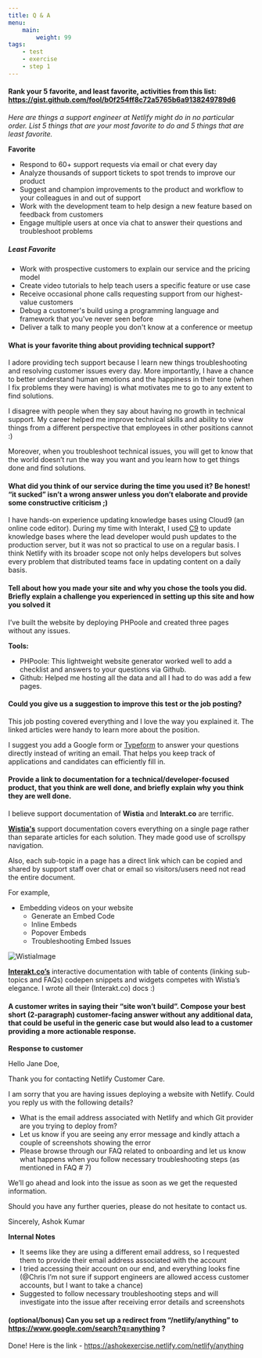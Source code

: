 ```yaml
---
title: Q & A
menu:
    main:
        weight: 99
tags:
    - test
    - exercise
    - step 1
---
```

#### Rank your 5 favorite, and least favorite, activities from this list: https://gist.github.com/fool/b0f254ff8c72a5765b6a9138249789d6
*Here are things a support engineer at Netlify might do in no particular order. List 5 things that are your most favorite to do and 5 things that are least favorite.*

**Favorite**
- Respond to 60+ support requests via email or chat every day
- Analyze thousands of support tickets to spot trends to improve our product
- Suggest and champion improvements to the product and workflow to your colleagues in and out of support
- Work with the development team to help design a new feature based on feedback from customers
- Engage multiple users at once via chat to answer their questions and troubleshoot problems

##### Least Favorite
- Work with prospective customers to explain our service and the pricing model
- Create video tutorials to help teach users a specific feature or use case
- Receive occasional phone calls requesting support from our highest-value customers
- Debug a customer's build using a programming language and framework that you've never seen before
- Deliver a talk to many people you don't know at a conference or meetup

#### What is your favorite thing about providing technical support?
I adore providing tech support because I learn new things troubleshooting and resolving customer issues every day. More importantly, I have a chance to better understand human emotions and the happiness in their tone (when I fix problems they were having) is what motivates me to go to any extent to find solutions.

I disagree with people when they say about having no growth in technical support. My career helped me improve technical skills and ability to view things from a different perspective that employees in other positions cannot :)

Moreover, when you troubleshoot technical issues, you will get to know that the world doesn’t run the way you want and you learn how to get things done and find solutions.

#### What did you think of our service during the time you used it?  Be honest!  “it sucked” isn’t a wrong answer unless you don’t elaborate and provide some constructive criticism ;)
I have hands-on experience updating knowledge bases using Cloud9 (an online code editor). During my time with Interakt, I used [C9](https://c9.io) to update knowledge bases where the lead developer would push updates to the production server, but it was not so practical to use on a regular basis. I think Netlify with its broader scope not only helps developers but solves every problem that distributed teams face in updating content on a daily basis.

#### Tell about how you made your site and why you chose the tools you did.  Briefly explain a challenge you experienced in setting up this site and how you solved it
I’ve built the website by deploying PHPoole and created three pages without any issues.

**Tools:**
- PHPoole: This lightweight website generator worked well to add a checklist and answers to your questions via Github. 
- Github: Helped me hosting all the data and all I had to do was add a few pages.

#### Could you give us a suggestion to improve this test or the job posting?
This job posting covered everything and I love the way you explained it. The linked articles were handy to learn more about the position. 

I suggest you add a Google form or [Typeform](https://typeform.com) to answer your questions directly instead of writing an email. That helps you keep track of applications and candidates can efficiently fill in.

#### Provide a link to documentation for a technical/developer-focused product, that you think are well done, and briefly explain why you think they are well done.
I believe support documentation of **Wistia** and **Interakt.co** are terrific.

**[Wistia's](http://wistia.com/support/)** support documentation covers everything on a single page rather than separate articles for each solution. They made good use of scrollspy navigation.

Also, each sub-topic in a page has a direct link which can be copied and shared by support staff over chat or email so visitors/users need not read the entire document.

For example,

- Embedding videos on your website
    - Generate an Embed Code
    - Inline Embeds
    - Popover Embeds
    - Troubleshooting Embed Issues

![WistiaImage](https://raw.githubusercontent.com/netlifytest/NetlifyTest/master/wistia_image.png "WisitaImage")

**[Interakt.co’s](http://docs.interakt.co)** interactive documentation with table of contents (linking sub-topics and FAQs) codepen snippets and widgets competes with Wistia’s elegance. I wrote all their (Interakt.co) docs :)

#### A customer writes in saying their “site won’t build”.  Compose your best short (2-paragraph) customer-facing answer without any additional data, that could be useful in the generic case but would also lead to a customer providing a more actionable response.

**Response to customer**

Hello Jane Doe,

Thank you for contacting Netlify Customer Care.

I am sorry that you are having issues deploying a website with Netlify. Could you reply us with the following details?

- What is the email address associated with Netlify and which Git provider are you trying to deploy from?
- Let us know if you are seeing any error message and kindly attach a couple of screenshots showing the error
- Please browse through our FAQ related to onboarding and let us know what happens when you follow necessary troubleshooting steps (as mentioned in FAQ # 7)

We’ll go ahead and look into the issue as soon as we get the requested information.

Should you have any further queries, please do not hesitate to contact us.

Sincerely,
Ashok Kumar

**Internal Notes**

- It seems like they are using a different email address, so I requested them to provide their email address associated with the account
- I tried accessing their account on our end, and everything looks fine 
(@Chris I’m not sure if support engineers are allowed access customer accounts, but I want to take a chance)
- Suggested to follow necessary troubleshooting steps and will investigate into the issue after receiving error details and screenshots

#### (optional/bonus) Can you set up a redirect from “/netlify/anything” to https://www.google.com/search?q=anything ?
Done! Here is the link - https://ashokexercise.netlify.com/netlify/anything
